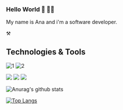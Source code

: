 ### Hello World 👋 👩‍💻

My name is Ana and i'm a software developer. 

⚒️ <h2>Technologies & Tools</h2>
![1](https://img.shields.io/static/v1?label=code&message=react&color=blueviolet&style=plastic&logo=REACT)
![2](https://img.shields.io/static/v1?label=code&message=node.js&color=brightgreen&style=plastic&logo=NODE.JS)

<img src="https://img.shields.io/static/v1?label=code&message=react&color=blueviolet&style=plastic&logo=REACT"/>
<img src="https://img.shields.io/static/v1?label=code&message=node.js&color=brightgreen&style=plastic&logo=NODE.JS"/>
<img src="https://img.shields.io/static/v1?label=code&message=docker&color=blue&style=plastic&logo=DOCKER"/>

![Anurag's github stats](https://github-readme-stats.vercel.app/api?username=anapaulalins&show_icons=true&theme=dracula)

[![Top Langs](https://github-readme-stats.vercel.app/api/top-langs/?username=anapaulalins&theme=dracula&exclude_repo=github-readme-stats,anuraghazra.github.io)](https://github.com/anapaulalins/github-readme-stats)



<!--
**anapaulalins/anapaulalins** is a ✨ _special_ ✨ repository because its `README.md` (this file) appears on your GitHub profile.

Here are some ideas to get you started:

- 🔭 I’m currently working on ...
- 🌱 I’m currently learning ...
- 👯 I’m looking to collaborate on ...
- 🤔 I’m looking for help with ...
- 💬 Ask me about ...
- 📫 How to reach me: ...
- 😄 Pronouns: ...
- ⚡ Fun fact: ...
-->
